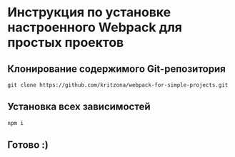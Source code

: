 # Инструкция по установке настроенного Webpack для простых проектов

## Клонирование содержимого Git-репозитория
```
git clone https://github.com/kritzona/webpack-for-simple-projects.git
```

## Установка всех зависимостей
```
npm i
```

## Готово :)
